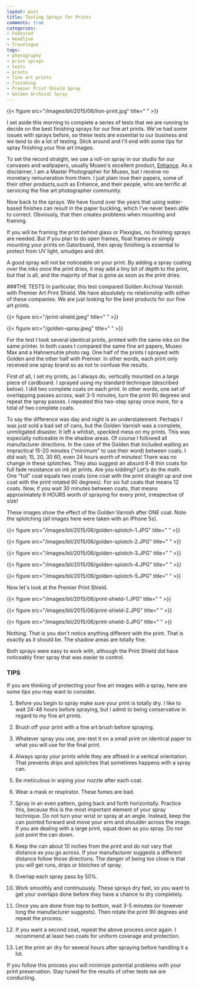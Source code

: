 ```yaml
---
layout: post
title: Testing Sprays for Prints
comments: true
categories:
- Featured
- Headline
- Travelogue
tags:
- photography
- print sprays
- tests
- prints
- fine art prints
- finishing
- Premier Print Shield Spray
- Golden Archival Spray
---
```


{{< figure src="/images/bli/2015/06/lion-print.jpg" title="  " >}}

I set aside this morning to complete a series of tests that we are running to decide on the best finishing sprays for our fine art prints. We've had some issues with sprays before, so these tests are essential to our business and we tend to do a lot of testing. Stick around and I'll end with some tips for spray finishing your fine art images. 

<!--more-->

To set the record straight, we use a roll-on spray in our studio for our canvases and wallpapers, usually Museo's excellent product, [Enhance](http://www.museofineart.com). As a disclaimer, I am a Master Photographer for Museo, but I receive no monetary remuneration from them. I just plain love their papers, some of their other products,such as Enhance, and their people, who are terrific at servicing the fine art photographer community. 

Now back to the sprays. We have found over the years that using water-based finishes can result in the paper buckling, which I've never been able to correct. Obviously, that then creates problems when mounting and framing. 

If you will be framing the print behind glass or Plexiglas, no finishing sprays are needed. But if you plan to do open frames, float frames or simply mounting your prints on Gatorboard, then spray finishing is essential to protect from UV light, smudges and dirt. 

A good spray will not be noticeable on your print. By adding a spray coating over the inks once the print dries, it may add a tiny bit of depth to the print, but that is all, and the majority of that is gone as soon as the print dries. 

###THE TESTS
In particular, this test compared Golden Archival Varnish with Premier Art Print Shield. We have absolutely no relationship with either of these companies. We are just looking for the best products for our fine art prints. 

{{< figure src="/print-shield.jpeg" title=" " >}}

{{< figure src="/golden-spray.jpeg" title=" " >}}

For the test I took several identical prints, printed with the same inks on the same printer. In both cases I compared the same fine art papers, Museo Max and a Hahnemuhle photo rag. One half of the prints I sprayed with Golden and the other half with Premier. In other words, each print only received one spray brand so as not to confuse the results. 

First of all, I set my prints, as I always do, vertically mounted on a large piece of cardboard. I sprayed using my standard technique (described below). I did two complete coats on each print. In other words, one set of overlapping passes across, wait 3-5 minutes, turn the print 90 degrees and repeat the spray passes. I repeated this two-step spray once more, for a total of two complete coats. 

To say the difference was day and night is an understatement. Perhaps I was just sold a bad set of cans, but the Golden Varnish was a complete, unmitigated disaster. It left a whitish, speckled mess on my prints. This was especially noticeable in the shadow areas. Of course I followed all manufacturer directions. In the case of the Golden that included waiting an impractical 15-20 minutes ("minimum" to use their word) between coats. I did wait; 15, 20, 30 60, even 24 hours worth of minutes! There was no change in these splotches. They also suggest an absurd 6-8 thin coats for full fade resistance on ink jet prints. Are you kidding? Let's do the math. One "full" coat equals two coats (one coat with the print straight up and one coat with the print rotated 90 degrees). For six full coats that means 12 coats. Now, if you wait 30 minutes between coats, that means approximately 6 HOURS worth of spraying for every print, irrespective of size! 

These images show the effect of the Golden Varnish after ONE coat. Note the splotching (all images here were taken with an iPhone 5s). 

{{< figure src="/images/bli/2015/06/golden-splotch-1.JPG" title="  " >}}

{{< figure src="/images/bli/2015/06/golden-splotch-2.JPG" title="  " >}}

{{< figure src="/images/bli/2015/06/golden-splotch-3.JPG" title="  " >}}

{{< figure src="/images/bli/2015/06/golden-splotch-4.JPG" title="  " >}}

{{< figure src="/images/bli/2015/06/golden-splotch-5.JPG" title="  " >}}


Now let's look at the Premier Print Shield. 

{{< figure src="/images/bli/2015/06/print-shield-1.JPG" title="  " >}}

{{< figure src="/images/bli/2015/06/print-shield-2.JPG" title="  " >}}

{{< figure src="/images/bli/2015/06/print-shield-3.JPG" title="  " >}}

Nothing. That is you don't notice anything different with the print. That is exactly as it should be. The shadow areas are totally fine.

Both sprays were easy to work with, although the Print Shield did have noticeably finer spray that was easier to control. 

### TIPS
If you are thinking of protecting your fine art images with a spray, here are some tips you may want to consider. 

1. Before you begin to spray make sure your print is totally dry. I like to wait 24-48 hours before spraying, but I admit to being conservative in regard to my fine art prints. 

2. Brush off your print with a fine art brush before spraying.

3. Whatever spray you use, pre-test it on a small print on identical paper to what you will use for the final print.

4. Always spray your prints while they are affixed in a vertical orientation. That prevents drips and splotches that sometimes happens with a spray can.  

5. Be meticulous in wiping your nozzle after each coat. 

6. Wear a mask or respirator. These fumes are bad. 

7. Spray in an even pattern, going back and forth horizontally. Practice this, because this is the most important element of your spray technique. Do not turn your wrist or spray at an angle. Instead, keep the can pointed forward and move your arm and shoulder across the image. If you are dealing with a large print, squat down as you spray. Do not just point the can down. 

8. Keep the can about 10 inches from the print and do not vary that distance as you go across. If your manufacturer suggests a different distance follow those directions. The danger of being too close is that you will get runs, drips or blotches of spray.

9. Overlap each spray pass by 50%. 

10. Work smoothly and continuously. These sprays dry fast, so you want to get your overlaps done before they have a chance to dry completely. 

11. Once you are done from top to bottom, wait 3-5 minutes (or however long the manufacturer suggests). Then rotate the print 90 degrees and repeat the process. 

12. If you want a second coat, repeat the above process once again. I recommend at least two coats for uniform coverage and protection. 

13. Let the print air dry for several hours after spraying before handling it a lot. 

If you follow this process you will minimize potential problems with your print preservation. Stay tuned for the results of other tests we are conducting. 











